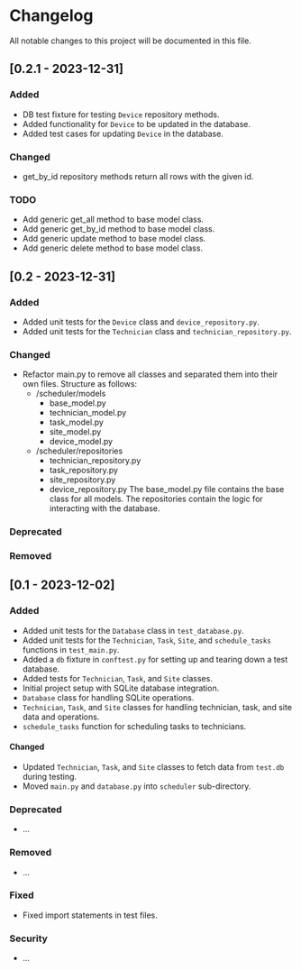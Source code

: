 # Changelog

All notable changes to this project will be documented in this file.

## [0.2.1 - 2023-12-31]

### Added
- DB test fixture for testing `Device` repository methods.
- Added functionality for `Device` to be updated in the database.
- Added test cases for updating `Device` in the database.

### Changed

- get_by_id repository methods return all rows with the given id.

### TODO

- Add generic get_all method to base model class.
- Add generic get_by_id method to base model class.
- Add generic update method to base model class.
- Add generic delete method to base model class.


## [0.2 - 2023-12-31]

### Added
- Added unit tests for the `Device` class and `device_repository.py`.
- Added unit tests for the `Technician` class and `technician_repository.py`.

### Changed
- Refactor main.py to remove all classes and separated them into their own files.  Structure as follows:
    - /scheduler/models
        - base_model.py
        - technician_model.py
        - task_model.py
        - site_model.py
        - device_model.py
    - /scheduler/repositories
        - technician_repository.py
        - task_repository.py
        - site_repository.py
        - device_repository.py
    The base_model.py file contains the base class for all models.  The repositories contain the logic for interacting with the database.

### Deprecated

### Removed

## [0.1 - 2023-12-02]

### Added
- Added unit tests for the `Database` class in `test_database.py`.
- Added unit tests for the `Technician`, `Task`, `Site`, and `schedule_tasks` functions in `test_main.py`.
- Added a `db` fixture in `conftest.py` for setting up and tearing down a test database.
- Added tests for `Technician`, `Task`, and `Site` classes.
- Initial project setup with SQLite database integration.
- `Database` class for handling SQLite operations.
- `Technician`, `Task`, and `Site` classes for handling technician, task, and site data and operations.
- `schedule_tasks` function for scheduling tasks to technicians.

#### Changed
- Updated `Technician`, `Task`, and `Site` classes to fetch data from `test.db` during testing.
- Moved `main.py` and `database.py` into `scheduler` sub-directory.

### Deprecated
- ...

### Removed
- ...

### Fixed
- Fixed import statements in test files.

### Security
- ...